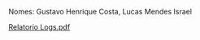 Nomes: Gustavo Henrique Costa,
       Lucas Mendes Israel

[Relatorio Logs.pdf](https://github.com/user-attachments/files/16654448/Relatorio.Logs.pdf)
